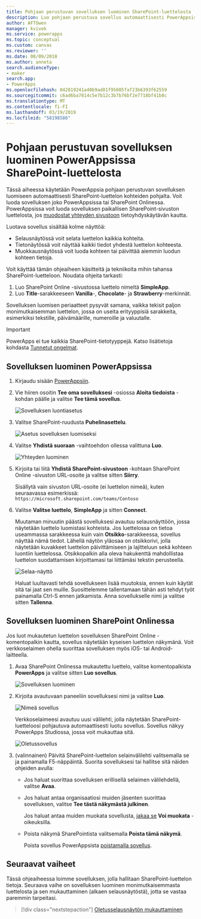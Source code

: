 ```yaml
---
title: Pohjaan perustuvan sovelluksen luominen SharePoint-luettelosta | Microsoft Docs
description: Luo pohjaan perustuva sovellus automaattisesti PowerAppsissa SharePoint-luettelon tiedonhallintaa varten
author: AFTOwen
manager: kvivek
ms.service: powerapps
ms.topic: conceptual
ms.custom: canvas
ms.reviewer: ''
ms.date: 08/09/2018
ms.author: anneta
search.audienceType:
- maker
search.app:
- PowerApps
ms.openlocfilehash: 042819241a40b9ad01f95085faf23b6393f62559
ms.sourcegitcommit: c6ad6ba7814c5e7b12c3b7b76bf2e7718bf41b8c
ms.translationtype: MT
ms.contentlocale: fi-FI
ms.lasthandoff: 03/19/2019
ms.locfileid: "58198586"
---
```

# <a name="generate-a-canvas-app-in-powerapps-from-a-sharepoint-list"></a>Pohjaan perustuvan sovelluksen luominen PowerAppsissa SharePoint-luettelosta

Tässä aiheessa käytetään PowerAppsia pohjaan perustuvan sovelluksen luomiseen automaattisesti SharePoint-luettelon kohteiden pohjalta. Voit luoda sovelluksen joko PowerAppsissa tai SharePoint Onlinessa. PowerAppsissa voit luoda sovelluksen paikallisen SharePoint-sivuston luettelosta, jos [muodostat yhteyden sivustoon](connections/connection-sharepoint-online.md#create-a-connection) tietoyhdyskäytävän kautta.

Luotava sovellus sisältää kolme näyttöä:

- Selausnäytössä voit selata luettelon kaikkia kohteita.
- Tietonäytössä voit näyttää kaikki tiedot yhdestä luettelon kohteesta.
- Muokkausnäytössä voit luoda kohteen tai päivittää aiemmin luodun kohteen tietoja.

Voit käyttää tämän ohjeaiheen käsitteitä ja tekniikoita mihin tahansa SharePoint-luetteloon. Noudata ohjeita tarkasti:

1. Luo SharePoint Online -sivustossa luettelo nimeltä **SimpleApp**.
2. Luo **Title**-sarakkeeseen **Vanilla**-, **Chocolate**- ja **Strawberry**-merkinnät.

Sovelluksen luomisen periaatteet pysyvät samana, vaikka tekisit paljon monimutkaisemman luettelon, jossa on useita erityyppisiä sarakkeita, esimerkiksi tekstille, päivämäärille, numeroille ja valuutalle.

> [!IMPORTANT]
> PowerApps ei tue kaikkia SharePoint-tietotyyppejä. Katso lisätietoja kohdasta [Tunnetut ongelmat](connections/connection-sharepoint-online.md#known-issues).

## <a name="generate-an-app-from-within-powerapps"></a>Sovelluksen luominen PowerAppsissa

1. Kirjaudu sisään [PowerAppsiin](https://web.powerapps.com?utm_source=padocs&utm_medium=linkinadoc&utm_campaign=referralsfromdoc).

1. Vie hiiren osoitin **Tee oma sovelluksesi** -osiossa **Aloita tiedoista** -kohdan päälle ja valitse **Tee tämä sovellus**.

    ![Sovelluksen luontiasetus](./media/app-from-sharepoint/start-from-data.png)

1. Valitse SharePoint-ruudusta **Puhelinasettelu**.

    ![Asetus sovelluksen luomiseksi](./media/app-from-sharepoint/sharepoint-tile.png)

1. Valitse **Yhdistä suoraan** -vaihtoehdon ollessa valittuna **Luo**.

    ![Yhteyden luominen](./media/app-from-sharepoint/create-connection.png)

1. Kirjoita tai liitä **Yhdistä SharePoint-sivustoon** -kohtaan SharePoint Online -sivuston URL-osoite ja valitse sitten **Siirry**.

    Sisällytä vain sivuston URL-osoite (ei luettelon nimeä), kuten seuraavassa esimerkissä:<br>`https://microsoft.sharepoint.com/teams/Contoso`

1. Valitse **Valitse luettelo**, **SimpleApp** ja sitten **Connect**.

    Muutaman minuutin päästä sovelluksesi avautuu selausnäyttöön, jossa näytetään luettelo luomistasi kohteista. Jos luettelossa on tietoa useammassa sarakkeessa kuin vain **Otsikko**-sarakkeessa, sovellus näyttää nämä tiedot. Lähellä näytön yläosaa on otsikkorivi, jolla näytetään kuvakkeet luettelon päivittämiseen ja lajitteluun sekä kohteen luontiin luettelossa. Otsikkopalkin alla oleva hakukenttä mahdollistaa luettelon suodattamisen kirjoittamasi tai liittämäsi tekstin perusteella. 

    ![Selaa-näyttö](./media/app-from-sharepoint/browse-screen.png)

    Haluat luultavasti tehdä sovellukseen lisää muutoksia, ennen kuin käytät sitä tai jaat sen muille. Suosittelemme tallentamaan tähän asti tehdyt työt painamalla Ctrl-S ennen jatkamista. Anna sovellukselle nimi ja valitse sitten **Tallenna**.

## <a name="generate-an-app-from-within-sharepoint-online"></a>Sovelluksen luominen SharePoint Onlinessa

Jos luot mukautetun luettelon sovelluksen SharePoint Online -komentopalkin kautta, sovellus näytetään kyseisen luettelon näkymänä. Voit verkkoselaimen ohella suorittaa sovelluksen myös iOS- tai Android-laitteella.

1. Avaa SharePoint Onlinessa mukautettu luettelo, valitse komentopalkista **PowerApps** ja valitse sitten **Luo sovellus**.

    ![Sovelluksen luominen](./media/app-from-sharepoint/generate-new-app.png)

2. Kirjoita avautuvaan paneeliin sovelluksesi nimi ja valitse **Luo**.

    ![Nimeä sovellus](./media/app-from-sharepoint/app-name.png)

    Verkkoselaimeesi avautuu uusi välilehti, jolla näytetään SharePoint-luetteloosi pohjautuva automaattisesti luotu sovellus. Sovellus näkyy PowerApps Studiossa, jossa voit mukauttaa sitä.

    ![Oletussovellus](./media/app-from-sharepoint/default-app.png)

3. (valinnainen) Päivitä SharePoint-luettelon selainvälilehti valitsemalla se ja painamalla F5-näppäintä. Suorita sovelluksesi tai hallitse sitä näiden ohjeiden avulla:

    - Jos haluat suorittaa sovelluksen erillisellä selaimen välilehdellä, valitse **Avaa**.
    - Jos haluat antaa organisaatiosi muiden jäsenten suorittaa sovelluksen, valitse **Tee tästä näkymästä julkinen**.

        Jos haluat antaa muiden muokata sovellusta, [jakaa se](share-app.md) **Voi muokata** -oikeuksilla.

    - Poista näkymä SharePointista valitsemalla **Poista tämä näkymä**.

        Poista sovellus PowerAppsista [poistamalla sovellus](delete-app.md).

## <a name="next-steps"></a>Seuraavat vaiheet
Tässä ohjeaiheessa loimme sovelluksen, jolla hallitaan SharePoint-luettelon tietoja. Seuraava vaihe on sovelluksen luominen monimutkaisemmasta luettelosta ja sen mukauttaminen (alkaen selausnäytöstä), jotta se vastaa paremmin tarpeitasi.

> [!div class="nextstepaction"]
> [Oletusselausnäytön mukauttaminen](customize-layout-sharepoint.md)
